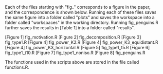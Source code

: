 Each of the files starting with "fig_" corresponds to a figure in the paper, and the correspondence is shown below. Running each of these files saves the same figure into a folder called "plots" and saves the workspace into a folder called "workspaces" in the working directory. Running fig_penguins.R further saves the results in [Table 1] into a folder called "results". 

[Figure 1] fig_motivation.R
[Figure 2] fig_decomposition.R
[Figure 3] fig_type1.R
[Figure 4] fig_power_K2.R
[Figure 4] fig_power_K3_equidistant.R
[Figure 4] fig_power_K3_horizontal.R
[Figure 5] fig_type1_t5.R
[Figure 6] fig_type1_t10.R
[Figure 7] fig_type1_noniso.R
[Figure 8] fig_penguins.R

The functions used in the scripts above are stored in the file called functions.R.